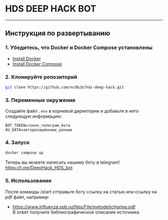 # HDS DEEP HACK BOT
___
## Инструкция по развертыванию
### 1. Убедитесь, что Docker и Docker Compose установлены

   - [Install Docker](https://docs.docker.com/get-docker/)
   - [Install Docker Compose](https://docs.docker.com/compose/install/)

### 2. Клонируйте репозиторий


   ```bash
   git clone https://github.com/ncdbzb/hds-deep-hack.git
   ```

### 3. Переменные окружения
Создайте файл `.env` в корневой директории и добавьте в него следующую информацию:

```plaintext
BOT_TOKEN=токен_телеграм_бота
AU_DATA=авторизационные_данные
```    
    

### 4. Запуск

   ```bash
   docker compose up
   ```
Теперь вы можете написать нашему боту в telegram!
https://t.me/DeepHack_HDS_bot

### 5. Использование
После команды /start отправьте боту ссылку на статью или ссылку на pdf файл, например:<br>
- https://www.influenza.spb.ru/files/File/metodptichgripp.pdf<br>
В ответ получите библиографическое описание источника